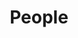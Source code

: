 ---
layout: page
title: People
nav: true
nav_order: 1
dropdown: true
children: 
    - title: Faculty
      permalink: /faculty/
    - title: Staff
      permalink: /staff/
    - title: divider
    - title: Ph.D. Fellows/Scholars
      permalink: /phd/
    - title: M.Tech Fellows/Scholars
      permalink: /mtech/
    
---